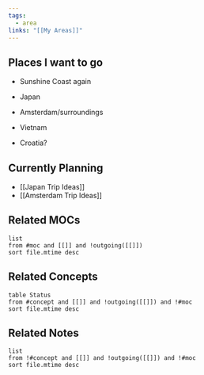 ```yaml
---
tags:
  - area
links: "[[My Areas]]"
---
```

## Places I want to go
- Sunshine Coast again

- Japan
- Amsterdam/surroundings
- Vietnam
- Croatia?

## Currently Planning
- [[Japan Trip Ideas]]
- [[Amsterdam Trip Ideas]]



## Related MOCs
```dataview
list
from #moc and [[]] and !outgoing([[]])
sort file.mtime desc
```

## Related Concepts
```dataview
table Status
from #concept and [[]] and !outgoing([[]]) and !#moc
sort file.mtime desc
```
## Related Notes
```dataview
list
from !#concept and [[]] and !outgoing([[]]) and !#moc
sort file.mtime desc
```

